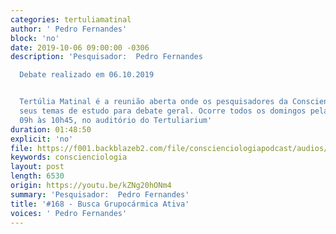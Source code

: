```yaml
---
categories: tertuliamatinal
author: ' Pedro Fernandes'
block: 'no'
date: 2019-10-06 09:00:00 -0306
description: 'Pesquisador:  Pedro Fernandes

  Debate realizado em 06.10.2019


  Tertúlia Matinal é a reunião aberta onde os pesquisadores da Conscienciologia apresentam
  seus temas de estudo para debate geral. Ocorre todos os domingos pela manhã, das
  09h às 10h45, no auditório do Tertuliarium'
duration: 01:48:50
explicit: 'no'
file: https://f001.backblazeb2.com/file/conscienciologiapodcast/audios/kZNg20hONm4.mp3
keywords: conscienciologia
layout: post
length: 6530
origin: https://youtu.be/kZNg20hONm4
summary: 'Pesquisador:  Pedro Fernandes'
title: '#168 - Busca Grupocármica Ativa'
voices: ' Pedro Fernandes'
---
```

